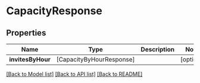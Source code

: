 # CapacityResponse

## Properties
Name | Type | Description | Notes
------------ | ------------- | ------------- | -------------
**invitesByHour** | [CapacityByHourResponse] |  | [optional] 

[[Back to Model list]](../README.md#documentation-for-models) [[Back to API list]](../README.md#documentation-for-api-endpoints) [[Back to README]](../README.md)


